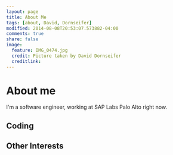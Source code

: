 ```yaml
---
layout: page
title: About Me
tags: [about, David, Dornseifer]
modified: 2014-08-08T20:53:07.573882-04:00
comments: true
share: false
image:
  feature: IMG_0474.jpg
  credit: Picture taken by David Dornseifer
  creditlink:
---
```

# About me

I'm a software engineer, working at SAP Labs Palo Alto right now. 

## Coding


## Other Interests 

